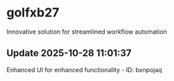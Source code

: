 # golfxb27
Innovative solution for streamlined workflow automation

## Update 2025-10-28 11:01:37
Enhanced UI for enhanced functionality - ID: bxnpojaq

